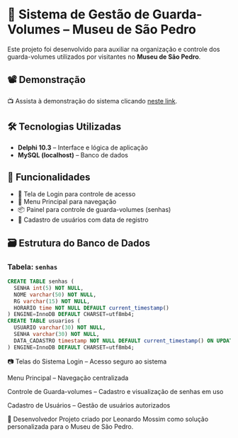 # 🎒 Sistema de Gestão de Guarda-Volumes – Museu de São Pedro

Este projeto foi desenvolvido para auxiliar na organização e controle dos guarda-volumes utilizados por visitantes no **Museu de São Pedro**.





## 📽️ Demonstração
📺 Assista à demonstração do sistema clicando [neste link](https://github.com/user-attachments/assets/0fec2b46-ccda-4233-b81d-9c4ce0184b2f).

## 🛠 Tecnologias Utilizadas

- **Delphi 10.3** – Interface e lógica de aplicação
- **MySQL (localhost)** – Banco de dados

## 📌 Funcionalidades

- 🔐 Tela de Login para controle de acesso
- 🧭 Menu Principal para navegação
- 📦 Painel para controle de guarda-volumes (senhas)
- 👤 Cadastro de usuários com data de registro

## 🗃️ Estrutura do Banco de Dados

### Tabela: `senhas`

```sql
CREATE TABLE senhas (
  SENHA int(5) NOT NULL,
  NOME varchar(50) NOT NULL,
  RG varchar(15) NOT NULL,
  HORARIO time NOT NULL DEFAULT current_timestamp()
) ENGINE=InnoDB DEFAULT CHARSET=utf8mb4;
CREATE TABLE usuarios (
  USUARIO varchar(30) NOT NULL,
  SENHA varchar(30) NOT NULL,
  DATA_CADASTRO timestamp NOT NULL DEFAULT current_timestamp() ON UPDATE current_timestamp()
) ENGINE=InnoDB DEFAULT CHARSET=utf8mb4;
```

📷 Telas do Sistema
Login – Acesso seguro ao sistema

Menu Principal – Navegação centralizada

Controle de Guarda-volumes – Cadastro e visualização de senhas em uso

Cadastro de Usuários – Gestão de usuários autorizados

👤 Desenvolvedor
Projeto criado por Leonardo Mossim como solução personalizada para o Museu de São Pedro.
